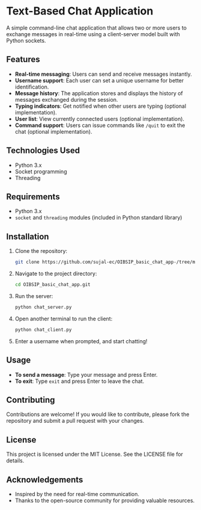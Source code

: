 # Text-Based Chat Application

A simple command-line chat application that allows two or more users to exchange messages in real-time using a client-server model built with Python sockets.

## Features

- **Real-time messaging**: Users can send and receive messages instantly.
- **Username support**: Each user can set a unique username for better identification.
- **Message history**: The application stores and displays the history of messages exchanged during the session.
- **Typing indicators**: Get notified when other users are typing (optional implementation).
- **User list**: View currently connected users (optional implementation).
- **Command support**: Users can issue commands like `/quit` to exit the chat (optional implementation).

## Technologies Used

- Python 3.x
- Socket programming
- Threading

## Requirements

- Python 3.x
- `socket` and `threading` modules (included in Python standard library)

## Installation

1. Clone the repository:

   ```bash
   git clone https://github.com/sujal-ec/OIBSIP_basic_chat_app-/tree/main.git
   ```

2. Navigate to the project directory:

   ```bash
   cd OIBSIP_basic_chat_app.git
   ```

3. Run the server:

   ```bash
   python chat_server.py
   ```

4. Open another terminal to run the client:

   ```bash
   python chat_client.py
   ```

5. Enter a username when prompted, and start chatting!

## Usage

- **To send a message**: Type your message and press Enter.
- **To exit**: Type `exit` and press Enter to leave the chat.

## Contributing

Contributions are welcome! If you would like to contribute, please fork the repository and submit a pull request with your changes.

## License

This project is licensed under the MIT License. See the LICENSE file for details.

## Acknowledgements

- Inspired by the need for real-time communication.
- Thanks to the open-source community for providing valuable resources.

